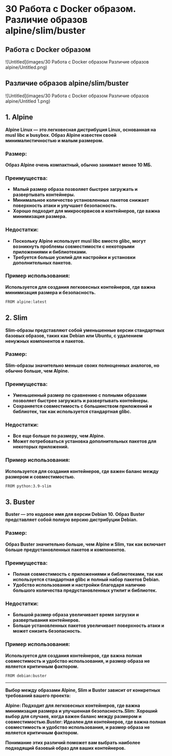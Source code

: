 # 30 Работа с Docker образом. Различие образов alpine/slim/buster

## Работа с Docker образом

![Untitled](images/30 Работа с Docker образом Различие образов alpine/Untitled.png)

## Различие образов alpine/slim/buster

![Untitled](images/30 Работа с Docker образом Различие образов alpine/Untitled 1.png)

## **1. Alpine**

**Alpine Linux — это легковесная дистрибуция Linux, основанная на musl libc и busybox. Образ Alpine известен своей минималистичностью и малым размером.**

### Размер:

**Образ Alpine очень компактный, обычно занимает менее 10 МБ.**

### **Преимущества**:

- **Малый размер образа позволяет быстрее загружать и развертывать контейнеры.**
- **Минимальное количество установленных пакетов снижает поверхность атаки и улучшает безопасность.**
- **Хорошо подходит для микросервисов и контейнеров, где важна минимизация размера.**

### **Недостатки**:

- **Поскольку Alpine использует musl libc вместо glibc, могут возникнуть проблемы совместимости с некоторыми приложениями и библиотеками.**
- **Требуется больше усилий для настройки и установки дополнительных пакетов.**

### **Пример использования**:

**Используется для создания легковесных контейнеров, где важна минимизация размера и безопасность.**

```bash
FROM alpine:latest
```

## **2. Slim**

**Slim-образы представляют собой уменьшенные версии стандартных базовых образов, таких как Debian или Ubuntu, с удалением ненужных компонентов и пакетов.**

### Размер:

**Slim-образы значительно меньше своих полноценных аналогов, но обычно больше, чем Alpine.**

### **Преимущества**:

- **Уменьшенный размер по сравнению с полными образами позволяет быстрее загружать и развертывать контейнеры.**
- **Сохраняется совместимость с большинством приложений и библиотек, так как используется стандартная glibc.**

### **Недостатки**:

- **Все еще больше по размеру, чем Alpine.**
- **Может потребоваться установка дополнительных пакетов для некоторых приложений.**

### **Пример использования**:

**Используется для создания контейнеров, где важен баланс между размером и совместимостью.**

```bash
FROM python:3.9-slim
```

## **3. Buster**

**Buster — это кодовое имя для версии Debian 10. Образ Buster представляет собой полную версию дистрибуции Debian.**

### Размер:

**Образ Buster значительно больше, чем Alpine и Slim, так как включает больше предустановленных пакетов и компонентов.**

### **Преимущества**:

- **Полная совместимость с приложениями и библиотеками, так как используется стандартная glibc и полный набор пакетов Debian.**
- **Удобство использования и настройки благодаря наличию большого количества предустановленных утилит и библиотек.**

### **Недостатки**:

- **Большой размер образа увеличивает время загрузки и развертывания контейнеров.**
- **Больше установленных пакетов увеличивает поверхность атаки и может снизить безопасность.**

### **Пример использования**:

**Используется для создания контейнеров, где важна полная совместимость и удобство использования, и размер образа не является критичным фактором.**

```bash
FROM debian:buster
```

---

**Выбор между образами Alpine, Slim и Buster зависит от конкретных требований вашего проекта:**

**Alpine: Подходит для легковесных контейнеров, где важна минимизация размера и улучшенная безопасность.Slim: Хороший выбор для случаев, когда важен баланс между размером и совместимостью.Buster: Идеален для контейнеров, где важна полная совместимость и удобство использования, и размер образа не является критичным фактором.**

**Понимание этих различий поможет вам выбрать наиболее подходящий базовый образ для ваших контейнеров.**